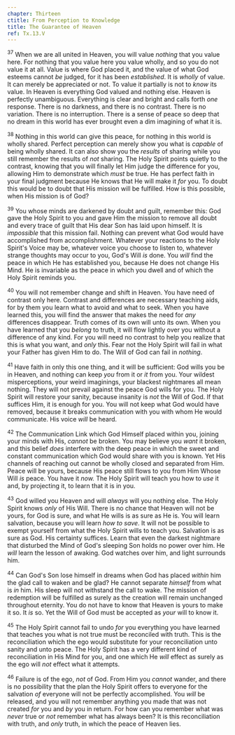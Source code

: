 ```yaml
---
chapter: Thirteen
ctitle: From Perception to Knowledge
title: The Guarantee of Heaven
ref: Tx.13.V
---
```


<sup>37</sup> When we are all united in Heaven, you will value *nothing* that you
value here. For nothing that you value here you value wholly, and so you
do not value it at all. Value is where God placed it, and the value of
what God esteems cannot *be* judged, for it has been *established*. It
is *wholly* of value. It can merely be appreciated or not. To value it
partially is not to *know* its value. In Heaven is everything God valued
and nothing else. Heaven is perfectly unambiguous. Everything is clear
and bright and calls forth *one* response. There is no darkness, and
there is no contrast. There is no variation. There is no interruption.
There is a sense of peace so deep that no dream in this world has ever
brought even a dim imagining of what it is.

<sup>38</sup> Nothing in this world can give this peace, for nothing in this world
is wholly shared. Perfect perception can merely show you what is
*capable* of being wholly shared. It can also show you the *results* of
sharing while you still remember the results of *not* sharing. The Holy
Spirit points quietly to the contrast, knowing that you will finally let
Him judge the difference for you, allowing Him to demonstrate which
*must* be true. He has perfect faith in your final judgment because He
knows that He will make it *for* you. To doubt this would be to doubt
that His mission will be fulfilled. How is this possible, when His
mission is of God?

<sup>39</sup> You whose minds are darkened by doubt and guilt, remember this: God
gave the Holy Spirit to you and gave Him the mission to remove all doubt
and every trace of guilt that His dear Son has laid upon himself. It is
*impossible* that this mission fail. Nothing can prevent what God would
have accomplished from accomplishment. Whatever your reactions to the
Holy Spirit's Voice may be, whatever voice you choose to listen to,
whatever strange thoughts may occur to you, God's Will *is* done. You
*will* find the peace in which He has established you, because He does
not change His Mind. He is invariable as the peace in which you dwell
and of which the Holy Spirit reminds you.

<sup>40</sup> You will not remember change and shift in Heaven. You have need of
contrast only here. Contrast and differences are necessary teaching
aids, for by them you learn what to avoid and what to seek. When you
have learned this, you will find the answer that makes the need for
*any* differences disappear. Truth comes of its own will unto its own.
When you have learned that you *belong* to truth, it will flow lightly
over you without a difference of any kind. For you will need no contrast
to help you realize that this is what you want, and *only* this. Fear
not the Holy Spirit will fail in what your Father has given Him to do.
The Will of God can fail in *nothing*.

<sup>41</sup> Have faith in only this one thing, and it will be sufficient: God
wills you be in Heaven, and nothing can keep *you* from it or *it* from
you. Your wildest misperceptions, your weird imaginings, your blackest
nightmares all mean nothing. They will not prevail against the peace God
wills for you. The Holy Spirit will restore your sanity, because
insanity is *not* the Will of God. If that suffices Him, it is enough
for you. You will not keep what God would have removed, because it
breaks communication with you with whom He would communicate. His voice
*will* be heard.

<sup>42</sup> The Communication Link which God Himself placed within you, joining
your minds with His, *cannot* be broken. You may believe you *want* it
broken, and this belief *does* interfere with the deep peace in which
the sweet and constant communication which God would share with you is
known. Yet His channels of reaching out cannot be wholly closed and
separated from Him. Peace will be yours, because His peace still flows
to you from Him Whose Will *is* peace. You have it *now.* The Holy
Spirit will teach you how to *use* it and, by projecting it, to learn
that it is in you.

<sup>43</sup> God willed you Heaven and will *always* will you nothing else. The
Holy Spirit knows *only* of His Will. There is no chance that Heaven
will not be yours, for God is sure, and what He wills is as sure as He
is. You will learn salvation, because you will learn *how to save*. It
will not be possible to exempt yourself from what the Holy Spirit wills
to teach you. Salvation is as sure as God. His certainty suffices. Learn
that even the darkest nightmare that disturbed the Mind of God's
sleeping Son holds no power over him. He *will* learn the lesson of
awaking. God watches over him, and light surrounds him.

<sup>44</sup> Can God's Son lose himself in dreams when God has placed *within* him
the glad call to waken and be glad? He cannot separate *himself* from
what is *in* him. His sleep will not withstand the call to wake. The
mission of redemption will be fulfilled as surely as the creation will
remain unchanged throughout eternity. You do not have to know that
Heaven is yours to make it so. It *is* so. Yet the Will of God must be
accepted as *your* will to know it.

<sup>45</sup> The Holy Spirit cannot fail to undo *for* you everything you have
learned that teaches you what is not true must be reconciled with truth.
This is the reconciliation which the ego would substitute for your
reconciliation unto sanity and unto peace. The Holy Spirit has a very
different kind of reconciliation in His Mind for you, and one which He
*will* effect as surely as the ego will *not* effect what it attempts.

<sup>46</sup> Failure is of the ego, *not* of God. From Him you *cannot* wander,
and there is no possibility that the plan the Holy Spirit offers to
everyone for the salvation *of* everyone will not be perfectly
accomplished. You *will* be released, and you will not remember anything
you made that was not created *for* you and *by* you in return. For how
can you remember what was *never* true or *not* remember what has always
been? It is this reconciliation with truth, and *only* truth, in which
the peace of Heaven lies.

